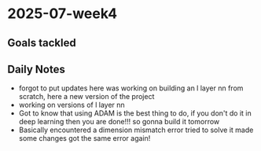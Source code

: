 # 2025-07-week4

## Goals tackled

## Daily Notes
- forgot to put updates here was working on building an l layer nn from scratch, here a new version of the project
- working on versions of l layer nn
- Got to know that using ADAM is the best thing to do, if you don't do it in deep learning then you are done!!! so gonna build it tomorrow
- Basically encountered a dimension mismatch error tried to solve it made some changes got the same error again!
